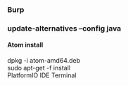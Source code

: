 ### Burp    
### update-alternatives –config java   

####  Atom install    
dpkg -i atom-amd64.deb    
sudo apt-get -f install   
PlatformIO IDE Terminal   
